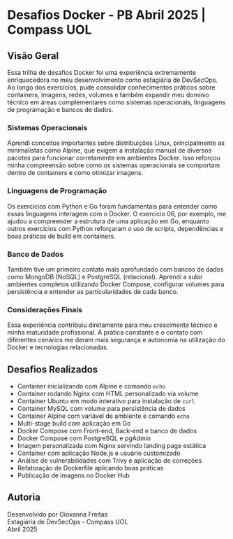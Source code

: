 # Desafios Docker - PB Abril 2025 | Compass UOL

## Visão Geral

Essa trilha de desafios Docker foi uma experiência extremamente enriquecedora no meu desenvolvimento como estagiária de DevSecOps. Ao longo dos exercícios, pude consolidar conhecimentos práticos sobre containers, imagens, redes, volumes e também expandir meu domínio técnico em áreas complementares como sistemas operacionais, linguagens de programação e bancos de dados.

### Sistemas Operacionais

Aprendi conceitos importantes sobre distribuições Linux, principalmente as minimalistas como Alpine, que exigem a instalação manual de diversos pacotes para funcionar corretamente em ambientes Docker. Isso reforçou minha compreensão sobre como os sistemas operacionais se comportam dentro de containers e como otimizar imagens.

### Linguagens de Programação

Os exercícios com Python e Go foram fundamentais para entender como essas linguagens interagem com o Docker. O exercício 06, por exemplo, me ajudou a compreender a estrutura de uma aplicação em Go, enquanto outros exercícios com Python reforçaram o uso de scripts, dependências e boas práticas de build em containers.

### Banco de Dados

Também tive um primeiro contato mais aprofundado com bancos de dados como MongoDB (NoSQL) e PostgreSQL (relacional). Aprendi a subir ambientes completos utilizando Docker Compose, configurar volumes para persistência e entender as particularidades de cada banco.

### Considerações Finais

Essa experiência contribuiu diretamente para meu crescimento técnico e minha maturidade profissional. A prática constante e o contato com diferentes cenários me deram mais segurança e autonomia na utilização do Docker e tecnologias relacionadas.

## Desafios Realizados

- Container inicializando com Alpine e comando `echo`
- Container rodando Nginx com HTML personalizado via volume
- Container Ubuntu em modo interativo para instalação de `curl`
- Container MySQL com volume para persistência de dados
- Container Alpine com variável de ambiente e comando `echo`
- Multi-stage build com aplicação em Go
- Docker Compose com Front-end, Back-end e banco de dados
- Docker Compose com PostgreSQL e pgAdmin
- Imagem personalizada com Nginx servindo landing page estática
- Container com aplicação Node.js e usuário customizado
- Análise de vulnerabilidades com Trivy e aplicação de correções
- Refatoração de Dockerfile aplicando boas práticas
- Publicação de imagens no Docker Hub


## Autoria

Desenvolvido por Giovanna Freitas  
Estagiária de DevSecOps - Compass UOL  
Abril 2025

